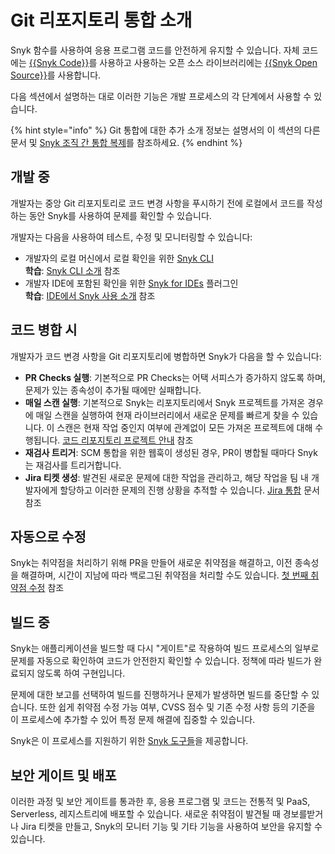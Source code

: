 # Git 리포지토리 통합 소개

Snyk 함수를 사용하여 응용 프로그램 코드를 안전하게 유지할 수 있습니다. 자체 코드에는 [{{Snyk Code}}](../../../scan-with-snyk/snyk-code/)를 사용하고 사용하는 오픈 소스 라이브러리에는 [{{Snyk Open Source}}](../../../scan-with-snyk/snyk-open-source/)를 사용합니다.

다음 섹션에서 설명하는 대로 이러한 기능은 개발 프로세스의 각 단계에서 사용할 수 있습니다.

{% hint style="info" %}
Git 통합에 대한 추가 소개 정보는 설명서의 이 섹션의 다른 문서 및 [Snyk 조직 간 통합 복제](../../../enterprise-setup/snyk-broker/clone-an-integration-across-your-snyk-organizations.md)를 참조하세요.
{% endhint %}

## 개발 중

개발자는 중앙 Git 리포지토리로 코드 변경 사항을 푸시하기 전에 로컬에서 코드를 작성하는 동안 Snyk를 사용하여 문제를 확인할 수 있습니다.

개발자는 다음을 사용하여 테스트, 수정 및 모니터링할 수 있습니다:

* 개발자의 로컬 머신에서 로컬 확인을 위한 [Snyk CLI](../../../snyk-cli/)\
  **학습**: [Snyk CLI 소개](https://learn.snyk.io/lesson/snyk-cli/) 참조
* 개발자 IDE에 포함된 확인을 위한 [Snyk for IDEs](../../snyk-ide-plugins-and-extensions/) 플러그인\
  **학습**: [IDE에서 Snyk 사용 소개](https://learn.snyk.io/lesson/snyk-in-an-ide/) 참조

## 코드 병합 시

개발자가 코드 변경 사항을 Git 리포지토리에 병합하면 Snyk가 다음을 할 수 있습니다:

* **PR Checks 실행**: 기본적으로 PR Checks는 어택 서피스가 증가하지 않도록 하며, 문제가 있는 종속성이 추가될 때에만 실패합니다.
* **매일 스캔 실행**: 기본적으로 Snyk는 리포지토리에서 Snyk 프로젝트를 가져온 경우에 매일 스캔을 실행하여 현재 라이브러리에서 새로운 문제를 빠르게 찾을 수 있습니다. 이 스캔은 현재 작업 중인지 여부에 관계없이 모든 가져온 프로젝트에 대해 수행됩니다. [코드 리포지토리 프로젝트 안내](../../../implement-snyk/walkthrough-code-repository-projects/) 참조
* **재검사 트리거**: SCM 통합을 위한 웹훅이 생성된 경우, PR이 병합될 때마다 Snyk는 재검사를 트리거합니다.
* **Jira 티켓 생성**: 발견된 새로운 문제에 대한 작업을 관리하고, 해당 작업을 팀 내 개발자에게 할당하고 이러한 문제의 진행 상황을 추적할 수 있습니다. [Jira 통합](../../../integrate-with-snyk/jira-and-slack-integrations/jira-integration.md) 문서 참조

## 자동으로 수정

Snyk는 취약점을 처리하기 위해 PR을 만들어 새로운 취약점을 해결하고, 이전 종속성을 해결하며, 시간이 지남에 따라 백로그된 취약점을 처리할 수도 있습니다. [첫 번째 취약점 수정](../../../implement-snyk/walkthrough-code-repository-projects/fix-your-first-vulnerability.md) 참조

## 빌드 중

Snyk는 애플리케이션을 빌드할 때 다시 "게이트"로 작용하여 빌드 프로세스의 일부로 문제를 자동으로 확인하여 코드가 안전한지 확인할 수 있습니다. 정책에 따라 빌드가 완료되지 않도록 하여 구현입니다.

문제에 대한 보고를 선택하여 빌드를 진행하거나 문제가 발생하면 빌드를 중단할 수 있습니다. 또한 쉽게 취약점 수정 가능 여부, CVSS 점수 및 기존 수정 사항 등의 기준을 이 프로세스에 추가할 수 있어 특정 문제 해결에 집중할 수 있습니다.

Snyk은 이 프로세스를 지원하기 위한 [Snyk 도구들](../../../scan-with-snyk/snyk-tools/)을 제공합니다.

## 보안 게이트 및 배포

이러한 과정 및 보안 게이트를 통과한 후, 응용 프로그램 및 코드는 전통적 및 PaaS, Serverless, 레지스트리에 배포할 수 있습니다. 새로운 취약점이 발견될 때 경보를받거나 Jira 티켓을 만들고, Snyk의 모니터 기능 및 기타 기능을 사용하여 보안을 유지할 수 있습니다.